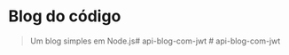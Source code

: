 # Blog do código
> Um blog simples em Node.js#   a p i - b l o g - c o m - j w t  
 #   a p i - b l o g - c o m - j w t  
 